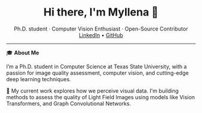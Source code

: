<h1 align="center">Hi there, I'm Myllena 👋</h1>

<p align="center">
  Ph.D. student · Computer Vision Enthusiast · Open-Source Contributor<br>
  <a href="https://www.linkedin.com/in/myllenaprado/">LinkedIn</a> •
  <a href="https://github.com/MyllenaAPrado">GitHub</a>
</p>

---

🎓 **About Me**

I’m a Ph.D. student in Computer Science at Texas State University, with a passion for image quality assessment, computer vision, and cutting-edge deep learning techniques. 

🔬 My current work explores how we perceive visual data. I'm building methods to assess the quality of Light Field Images using models like Vision Transformers, and Graph Convolutional Networks. 


